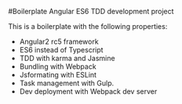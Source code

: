 #Boilerplate Angular ES6 TDD development project


This is a boilerplate with the following properties:

- Angular2 rc5 framework
- ES6 instead of Typescript 
- TDD with karma and Jasmine
- Bundling with Webpack
- Jsformating with ESLint
- Task management with Gulp.
- Dev deployment with Webpack dev server



